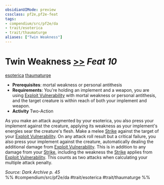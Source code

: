 ```yaml
---
obsidianUIMode: preview
cssclass: pf2e,pf2e-feat
tags:
- compendium/src/pf2e/da
- trait/esoterica
- trait/thaumaturge
aliases: ["Twin Weakness"]
---
```

# Twin Weakness  [>>](chapter-9-playing-the-game.md#Actions "Two-Action") *Feat 10*  
[esoterica](esoterica-da.md "Esoterica Action & Ability Trait")  [thaumaturge](Reference/Rules/Traits/thaumaturge-da.md "Thaumaturge Class Trait")  

- **Prerequisites**: mortal weakness or personal antithesis
- **Requirements**: You're holding an implement and a weapon, you are using [Exploit Vulnerability](exploit-vulnerability-da.md) with mortal weakness or personal antithesis, and the target creature is within reach of both your implement and weapon.
- **Activity** Two-Action

As you make an attack augmented by your esoterica, you also press your implement against the creature, applying its weakness as your implement's energies sear the creature's flesh. Make a melee [Strike](strike.md) against the target of your [Exploit Vulnerability](exploit-vulnerability-da.md). On any attack roll result but a critical failure, you also press your implement against the creature, automatically dealing the additional damage from [Exploit Vulnerability](exploit-vulnerability-da.md). This is in addition to any damage from your [Strike](strike.md), including the weakness the [Strike](strike.md) applies from [Exploit Vulnerability](exploit-vulnerability-da.md). This counts as two attacks when calculating your multiple attack penalty.

*Source: Dark Archive p. 45*  
%% #compendium/src/pf2e/da #trait/esoterica #trait/thaumaturge %%